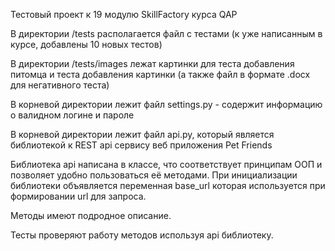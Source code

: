Тестовый проект к 19 модулю SkillFactory курса QAP

В директории /tests располагается файл с тестами (к уже написанным в курсе, добавлены 10 новых тестов)

В директории /tests/images лежат картинки для теста добавления питомца и теста добавления картинки (а также файл в формате .docx для негативного теста)

В корневой директории лежит файл settings.py - содержит информацию о валидном логине и пароле

В корневой директории лежит файл api.py, который является библиотекой к REST api сервису веб приложения Pet Friends

Библиотека api написана в классе, что соответствует принципам ООП и позволяет удобно пользоваться её методами.
При инициализации библиотеки объявляется переменная base_url которая используется при формировании url для запроса.

Методы имеют подродное описание.

Тесты проверяют работу методов используя api библиотеку.
